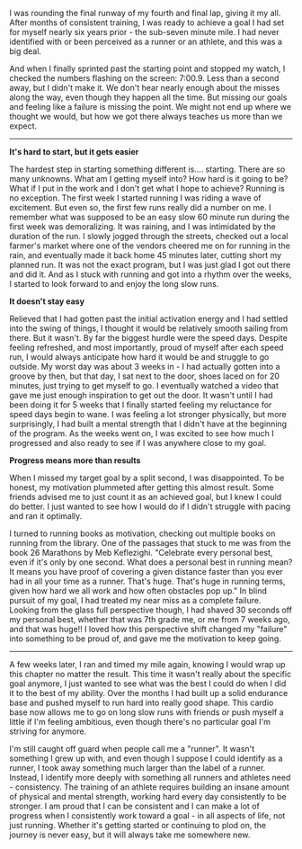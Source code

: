 I was rounding the final runway of my fourth and final lap, giving it my all. After months of consistent training, I was ready to achieve a goal I had set for myself nearly six years prior - the sub-seven minute mile. I had never identified with or been perceived as a runner or an athlete, and this was a big deal.

And when I finally sprinted past the starting point and stopped my watch, I checked the numbers flashing on the screen: 7:00.9. Less than a second away, but I didn't make it. We don't hear nearly enough about the misses along the way, even though they happen all the time. But missing our goals and feeling like a failure is missing the point. We might not end up where we thought we would, but how we got there always teaches us more than we expect.



---



**It's hard to start, but it gets easier**

The hardest step in starting something different is.... starting. There are so many unknowns. What am I getting myself into? How hard is it going to be? What if I put in the work and I don't get what I hope to achieve? Running is no exception. The first week I started running I was riding a wave of excitement. But even so, the first few runs really did a number on me. I remember what was supposed to be an easy slow 60 minute run during the first week was demoralizing. It was raining, and I was intimidated by the duration of the run. I slowly jogged through the streets, checked out a local farmer's market where one of the vendors cheered me on for running in the rain, and eventually made it back home 45 minutes later, cutting short my planned run. It was not the exact program, but I was just glad I got out there and did it. And as I stuck with running and got into a rhythm over the weeks, I started to look forward to and enjoy the long slow runs.


**It doesn't stay easy**

Relieved that I had gotten past the initial activation energy and I had settled into the swing of things, I thought it would be relatively smooth sailing from there. But it wasn't. By far the biggest hurdle were the speed days. Despite feeling refreshed, and most importantly, proud of myself after each speed run, I would always anticipate how hard it would be and struggle to go outside. My worst day was about 3 weeks in - I had actually gotten into a groove by then, but that day, I sat next to the door, shoes laced on for 20 minutes, just trying to get myself to go. I eventually watched a video that gave me just enough inspiration to get out the door. It wasn't until I had been doing it for 5 weeks that I finally started feeling my reluctance for speed days begin to wane. I was feeling a lot stronger physically, but more surprisingly, I had built a mental strength that I didn't have at the beginning of the program. As the weeks went on, I was excited to see how much I progressed and also ready to see if I was anywhere close to my goal.


**Progress means more than results**

When I missed my target goal by a split second, I was disappointed. To be honest, my motivation plummeted after getting this almost result. Some friends advised me to just count it as an achieved goal, but I knew I could do better. I just wanted to see how I would do if I didn't struggle with pacing and ran it optimally.


I turned to running books as motivation, checking out multiple books on running from the library. One of the passages that stuck to me was from the book 26 Marathons by Meb Keflezighi. "Celebrate every personal best, even if it's only by one second. What does a personal best in running mean? It means you have proof of covering a given distance faster than you ever had in all your time as a runner. That's huge. That's huge in running terms, given how hard we all work and how often obstacles pop up." In blind pursuit of my goal, I had treated my near miss as a complete failure. Looking from the glass full perspective though, I had shaved 30 seconds off my personal best, whether that was 7th grade me, or me from 7 weeks ago, and that was huge!! I loved how this perspective shift changed my "failure" into something to be proud of, and gave me the motivation to keep going.



---



A few weeks later, I ran and timed my mile again, knowing I would wrap up this chapter no matter the result. This time it wasn't really about the specific goal anymore, I just wanted to see what was the best I could do when I did it to the best of my ability. Over the months I had built up a solid endurance base and pushed myself to run hard into really good shape. This cardio base now allows me to go on long slow runs with friends or push myself a little if I'm feeling ambitious, even though there's no particular goal I'm striving for anymore.

I'm still caught off guard when people call me a "runner". It wasn't something I grew up with, and even though I suppose I could identify as a runner, I took away something much larger than the label of a runner. Instead, I identify more deeply with something all runners and athletes need - consistency. The training of an athlete requires building an insane amount of physical and mental strength, working hard every day consistently to be stronger. I am proud that I can be consistent and I can make a lot of progress when I consistently work toward a goal - in all aspects of life, not just running. Whether it's getting started or continuing to plod on, the journey is never easy, but it will always take me somewhere new.
